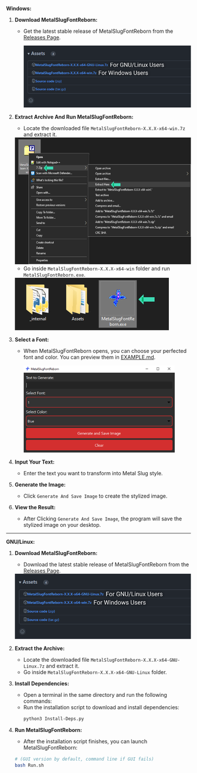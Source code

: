 **Windows:**

1. **Download MetalSlugFontReborn:**
   - Get the latest stable release of MetalSlugFontReborn from the [Releases Page](https://github.com/VermeilChan/MetalSlugFontReborn/releases).

      <img src="Markdown/Guide/Windows/Download-Program.png"/>

2. **Extract Archive And Run MetalSlugFontReborn:**
   - Locate the downloaded file `MetalSlugFontReborn-X.X.X-x64-win.7z` and extract it.

   <img src="Markdown/Guide/Windows/Extract-Program-Windows.png" width="539" height="346"/>

   - Go inside `MetalSlugFontReborn-X.X.X-x64-win` folder and run `MetalSlugFontReborn.exe`.

   <img src="Markdown/Guide/Windows/Run-Program-Windows.png"/>

3. **Select a Font:**
   - When MetalSlugFontReborn opens, you can choose your perfected font and color. You can preview them in [EXAMPLE.md](EXAMPLE.md).

      <img src="Markdown/Guide/Windows/MetalSlugFontReborn-GUI.png" width="412" height="238"/>

4. **Input Your Text:**
   - Enter the text you want to transform into Metal Slug style.

5. **Generate the Image:**
   - Click `Generate And Save Image` to create the stylized image.

6. **View the Result:**
   - After Clicking `Generate And Save Image`, the program will save the stylized image on your desktop.

---

**GNU/Linux:**

1. **Download MetalSlugFontReborn:**
   - Download the latest stable release of MetalSlugFontReborn from the [Releases Page](https://github.com/VermeilChan/MetalSlugFontReborn/releases).

   <img src="Markdown/Guide/GNU-Linux/Download-Program-GNU-Linux.png"/>

2. **Extract the Archive:**
   - Locate the downloaded file `MetalSlugFontReborn-X.X.X-x64-GNU-Linux.7z` and extract it.
   - Go inside `MetalSlugFontReborn-X.X.X-x64-GNU-Linux` folder.

2. **Install Dependencies:**
   - Open a terminal in the same directory and run the following commands:
   - Run the installation script to download and install dependencies:
     ```bash
     python3 Install-Deps.py
     ```

3. **Run MetalSlugFontReborn:**
   - After the installation script finishes, you can launch MetalSlugFontReborn:
   ```sh
   # (GUI version by default, command line if GUI fails)
   bash Run.sh
   ```
